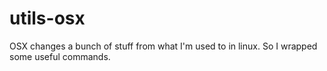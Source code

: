 utils-osx
=========

OSX changes a bunch of stuff from what I'm used to in linux. 
So I wrapped some useful commands.
